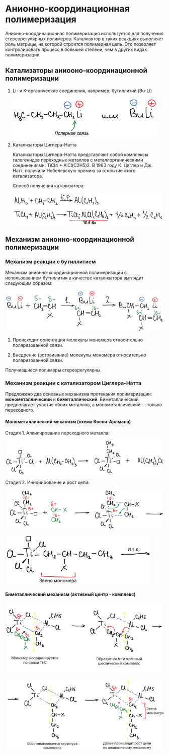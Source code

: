 # Анионно-координационная полимеризация

Анионно-координационная полимеризация используется для получения стереорегулярных полимеров. Катализатор в таких реакциях выполняет роль матрицы, на которой строится полимерная цепь. Это позволяет контролировать процесс в большей степени, чем в других видах полимеризации.

## Катализаторы аниооно-координационной полимеризации

1.  Li- и K-органические соединения, например: бутиллитий \(Bu-Li\)

    ![Бутиллитий](../images/vms/anionno-koordinacionnaya-polimerizaciya/anionkoord_clip_image001_0000.png)

2.  Катализаторы Циглера-Натта

    Катализаторы Циглера-Натта представляют собой комплексы галогенидов переходных металлов с металлорганическими соединениями: TiCl4 + AlCl\(C2H5\)2. В 1963 году К. Циглер и Дж. Натт, получили Нобелевскую премию за открытие этого катализатора.

    Способ получения катализатора:

    ![Способ получения катализатора Циглера-Натта](../images/vms/anionno-koordinacionnaya-polimerizaciya/anionkoord_clip_image001_0001.png)


## Механизм анионно-координационной полимеризации

### Механизм реакции с бутиллитием

Механизм анионно-координационной полимеризации с использованием бутиллития в качестве катализатора выглядит следующим образом:

![Механизм Анионно-координационной полимеризации с бутиллитием.](../images/vms/anionno-koordinacionnaya-polimerizaciya/anionkoord_clip_image001.png)

1. Происходит ориентация молекулы мономера относительно поляризованной связи.

2. Внедрение \(встраивание\) молекулы мономера относительно поляризованной связи.

Получившиеся полимеры стереорегулярны.

### Механизм реакции с катализатором Циглера-Натта

Предложено два основных механизма протекания полимеризации: **монометаллический** и **биметаллический**. Биметаллический предполагает участие обоих металлов, а монометаллический — только переходного.

#### Монометаллический механизм \(схема Косси-Арлмана\)

Стадия 1. Алкилирование переходного металла:

![](../images/vms/anionno-koordinacionnaya-polimerizaciya/anionkoord_clip_image001_0004.png)

Стадия 2. Инициирование и рост цепи:

![](../images/vms/anionno-koordinacionnaya-polimerizaciya/anionkoord_clip_image001_0005.png)

![](../images/vms/anionno-koordinacionnaya-polimerizaciya/anionkoord_clip_image001_0006.png)

#### Биметаллический механизм \(активный центр - комплекс\)

![](../images/vms/anionno-koordinacionnaya-polimerizaciya/anionkoord_clip_image001_0002.png)

![](../images/vms/anionno-koordinacionnaya-polimerizaciya/anionkoord_clip_image001_0003.png)


